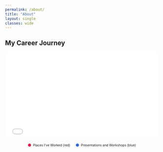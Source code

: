 ```yaml
---
permalink: /about/
title: "About"
layout: single
classes: wide
---
```

<!-- career map -->
## My Career Journey
<!-- career map -->
<!-- Responsive 16:9 wrapper -->
<div class="mm-embed" style="position:relative;padding-top:56.25%;margin:1rem 0;">
  <iframe
    src="{{ '/assets/maps/career_map2.html' | relative_url }}"
    style="position:absolute;top:0;left:0;width:100%;height:100%;border:0;"
    loading="lazy"
    referrerpolicy="no-referrer"
    title="Career Map"
  ></iframe>
</div>
<!-- map legend -->
<figure style="margin:0;">
  <!-- caption right under the map -->
  <figcaption style="font-size:.75em; text-align:center; margin-top:.25rem;">
    <span style="--dot:10px; display:inline-flex; align-items:center; gap:.4rem;">
      <span aria-hidden="true" style="width:var(--dot); height:var(--dot); border-radius:50%;
        background:#e11d48; box-shadow:0 0 0 2px #fff, 0 0 0 3px #e5e7eb;"></span>
      Places I've Worked (red)
    </span>
    <span style="margin-left:1rem; --dot:10px; display:inline-flex; align-items:center; gap:.4rem;">
      <span aria-hidden="true" style="width:var(--dot); height:var(--dot); border-radius:50%;
        background:#2563eb; box-shadow:0 0 0 2px #fff, 0 0 0 3px #e5e7eb;"></span>
      Presentations and Workshops (blue)
    </span>
  </figcaption>
</figure>
